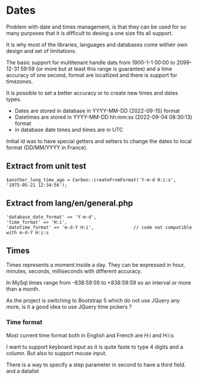 # Dates

Problem with date and times management, is that they can be used for so many purposes that it is difficult to desing a one size fits all support.

It is why most of the libraries, languages and databases come witheir own design and set of limitations.

The basic support for multitenant handle dats from 1900-1-1 00:00 to 2099-12-31 59:59 (or more but at least this range is guarantee) and a time accuracy of one second, format are locallized and there is support for timezones.

It is possible to set a better accuracy or to create new times and dates types.

* Dates are stored in database in YYYY-MM-DD (2022-09-15) format
* Datetimes are stored in YYYY-MM-DD hh:mm:ss (2022-09-04 08:30:13) format 
* in database date times and times are in UTC

Initial id was to have special getters and setters to change the dates to local format (DD/MM/YYYY in France).


## Extract from unit test

	$another_long_time_ago = Carbon::createFromFormat('Y-m-d H:i:s',  '1975-05-21 12:34:56');
	
## Extract from lang/en/general.php

	'database_date_format' => 'Y-m-d',
	'time_format' => 'H:i',
	'datetime_format' => 'm-d-Y H:i',				// code not compatible with m-d-Y H:i:s

	
## Times

Times represents a moment inside a day. They can be expressed in hour, minutes, seconds, milliseconds with different accuracy.

In MySql times range from -838:59:59 to +838:59:59 so an interval or more than a month.

As the project is switching to Bootstrap 5 which do not use JQuery any more, is it a good idea to use JQuery time pickers ?

### Time format

Most current time format both in English and French are H:i and H:i:s

I want tu support keyboard input as it is quite faste to type 4 digits and a column. But also to support mouse input.

There is a way to specify a step parameter in second to have a third field.
and a datalist 





